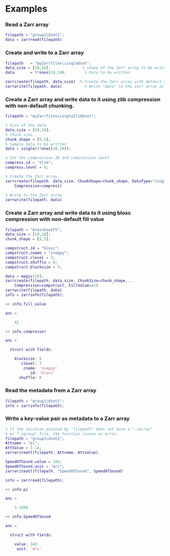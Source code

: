 # Examples

### Read a Zarr array
``` MATLAB
filepath = "group1\dset1";
data = zarrread(filepath)
```

### Create and write to a Zarr array
``` MATLAB
filepath   = "myZarrfiles\singleDset";
data_size = [10,10];              % shape of the Zarr array to be written
data       = 5*ones(10,10);        % Data to be written

zarrcreate(filepath, data_size)  % Create the Zarr array with default attributes
zarrwrite(filepath, data)          % Write "data" to the zarr array at "filepath" as a double array (default)
```

### Create a Zarr array and write data to it using zlib compression with non-default chunking.
``` MATLAB
filepath = "myZarrfiles\singleZlibDset";

% Size of the data
data_size = [10,10];
% Chunk size
chunk_shape = [5,5];
% Sample data to be written
data = single(5*ones(10,10));

% Set the compression ID and compression level
compress.id = "zlib";
compress.level = 8;

% Create the Zarr array
zarrcreate(filepath, data_size, ChunkShape=chunk_shape, DataType="single", ...
	Compression=compress)
	
% Write to the Zarr array
zarrwrite(filepath, data)
```


### Create a Zarr array and write data to it using blosc compression with non-default fill value
``` MATLAB
filepath = "bloscDsetFV";
data_size = [10,10];
chunk_shape = [5,5];

compstruct.id = "blosc";
compstruct.cname = "snappy";
compstruct.clevel = 7;
compstruct.shuffle = 0;
compstruct.blocksize = 5;

data = magic(10);
zarrcreate(filepath, data_size, ChunkSize=chunk_shape,...
    Compression=compstruct, FillValue=42)
zarrwrite(filepath, data)
info = zarrinfo(filepath);

>> info.fill_value

ans =

    42

>> info.compressor

ans = 

  struct with fields:

    blocksize: 5
       clevel: 7
        cname: 'snappy'
           id: 'blosc'
      shuffle: 0
```


### Read the metadata from a Zarr array
``` MATLAB
filepath = "group1\dset1";
info = zarrinfo(filepath);
```


### Write a key-value pair as metadata to a Zarr array
``` MATLAB
% If the location pointed by "filepath" does not have a ".zarray"
% or ".zgroup" file, the function issues an error.
filepath = "group1\dset1"; 
Attname = "pi";
AttValue = 3.14;
zarrwriteatt(filepath, Attname, Attvalue)

SpeedOfSound.value = 343;
SpeedOfSound.unit = "m/s";
zarrwriteatt(filepath, "SpeedOfSound", SpeedOfSound)

info = zarrread(filepath);

>> info.pi

ans =

    3.1400

>> info.SpeedOfSound

ans = 

  struct with fields:

    value: 343
     unit: 'm/s'
```
